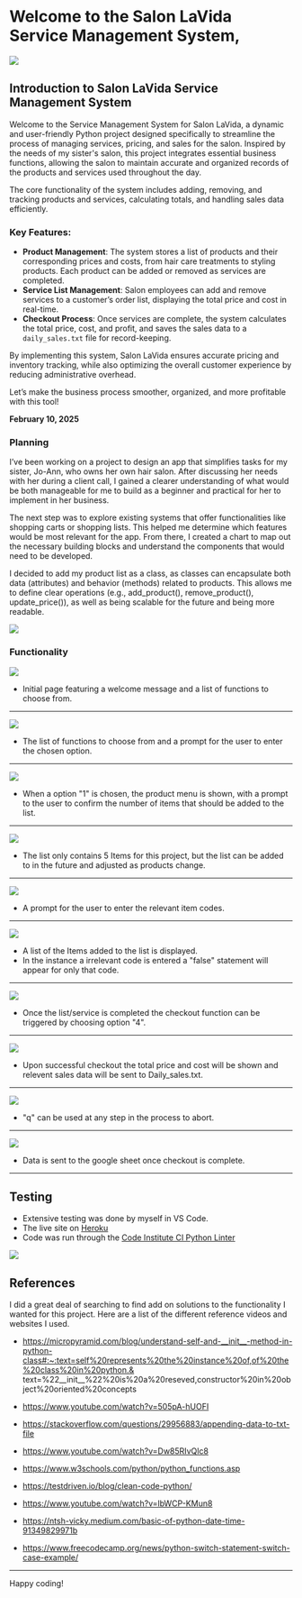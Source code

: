 # Welcome to the Salon LaVida Service Management System, #

<img src="./assets/mockup.png">

## Introduction to Salon LaVida Service Management System

Welcome to the Service Management System for Salon LaVida, a dynamic and user-friendly Python project designed specifically to streamline the process of managing services, pricing, and sales for the salon. Inspired by the needs of my sister's salon, this project integrates essential business functions, allowing the salon to maintain accurate and organized records of the products and services used throughout the day.

The core functionality of the system includes adding, removing, and tracking products and services, calculating totals, and handling sales data efficiently.

### Key Features:
- **Product Management**: The system stores a list of products and their corresponding prices and costs, from hair care treatments to styling products. Each product can be added or                        removed as services are completed.
- **Service List Management**: Salon employees can add and remove services to a customer’s order list, displaying the total price and cost in real-time.
- **Checkout Process**: Once services are complete, the system calculates the total price, cost, and profit, and saves the sales data to a `daily_sales.txt` file for record-keeping.


By implementing this system, Salon LaVida ensures accurate pricing and
inventory tracking, while also optimizing the overall customer experience
by reducing administrative overhead.

Let’s make the business process smoother, organized, and more profitable
with this tool!

 **February 10, 2025**
### Planning

I’ve been working on a project to design an app that simplifies tasks for my sister, Jo-Ann, who owns her own hair salon. After discussing her needs with her during a client call, I gained a clearer understanding of what would be both manageable for me to build as a beginner and practical for her to implement in her business.

The next step was to explore existing systems that offer functionalities like shopping carts or shopping lists. This helped me determine which features would be most relevant for the app. From there, I created a chart to map out the necessary building blocks and understand the components that would need to be developed.

I decided to add my product list as a class, as classes can encapsulate both data (attributes) and behavior (methods) related to products. This allows me to define clear operations (e.g., add_product(), remove_product(), update_price()), as well as being scalable for the future and being more readable.


<img src="./assets/lucid_chart.png">


### Functionality

<img src="./assets/initial_page.png">

- Initial page featuring a welcome message and a list of functions to choose from.
---
<img src="./assets/function_menu.png">

- The list of functions to choose from and a prompt for the user to enter the chosen option.
---
<img src="./assets/product_menu.png">

- When a option "1" is chosen, the product menu is shown, with a prompt to the user to
confirm the number of items that should be added to the list.
---
<img src="./assets/choose_total_menu_items_to_add.png">

- The list only contains 5 Items for this project, but the list can be
added to in the future and adjusted as products change.
---
<img src="./assets/enter_product_codes_to_add.png">

- A prompt for the user to enter the relevant item codes.
---
<img src="./assets/list_items_added.png">

- A list of the Items added to the list is displayed.
- In the instance a irrelevant code is entered a "false" statement will appear for only that code.
---
<img src="./assets/checkout_after_service_completed.png">

- Once the list/service is completed the checkout function can be triggered by choosing option "4".
---
<img src="./assets/total_cos_total_price_basket_reset.png">

- Upon successful checkout the total price and cost will be shown and relevent sales data will be sent to Daily_sales.txt.
---
<img src="./assets/q_for_quit.png">

- "q" can be used at any step in the process to abort.
---
<img src="./assets/googlesheet.png">

- Data is sent to the google sheet once checkout is complete.
---

## Testing

- Extensive testing was done by myself in VS Code.
- The live site on [Heroku](https://salon-lavida-service-app-30430987c2a8.herokuapp.com/)
- Code was run through the [Code Institute CI Python Linter](https://pep8ci.herokuapp.com/)
<img src="./assets/pep8_linter.png">

## References

I did a great deal of searching to find add on solutions to the functionality I wanted for this project. Here are a list of the different reference videos and websites I used.

- https://micropyramid.com/blog/understand-self-and-__init__-method-in-python-class#:~:text=self%20represents%20the%20instance%20of,of%20the%20class%20in%20python.&     text=%22__init__%22%20is%20a%20reseved,constructor%20in%20object%20oriented%20concepts

- https://www.youtube.com/watch?v=505pA-hUOFI

- https://stackoverflow.com/questions/29956883/appending-data-to-txt-file

- https://www.youtube.com/watch?v=Dw85RIvQlc8


- https://www.w3schools.com/python/python_functions.asp

- https://testdriven.io/blog/clean-code-python/

- https://www.youtube.com/watch?v=lbWCP-KMun8

- https://ntsh-vicky.medium.com/basic-of-python-date-time-91349829971b

- https://www.freecodecamp.org/news/python-switch-statement-switch-case-example/

---

Happy coding!
